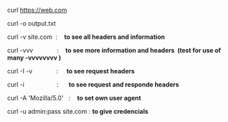 curl https://web.com

curl -o output.txt

curl -v site.com  :    **to see all headers and information**

curl -vvv              :    **to see more information and headers  (test for use of many -vvvvvvvv )**

curl -I -v              :     **to see request headers**

curl -i                   :      **to see request and responde headers**

curl -A 'Mozilla/5.0'   :    **to set own user agent**

curl -u admin:pass site.com : **to give credencials**